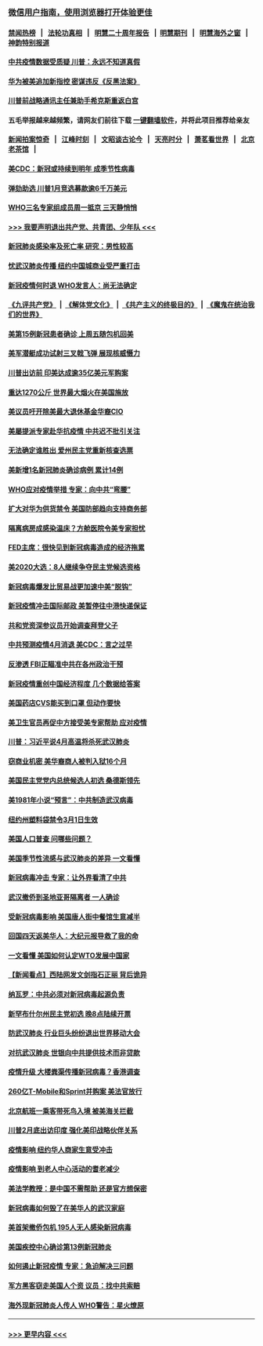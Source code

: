### [微信用户指南，使用浏览器打开体验更佳](https://github.com/gfw-breaker/banned-news1/blob/master/indexes/wechat-guide.md?t=0)
#### [禁闻热榜](热点新闻.md?t=0)  &nbsp;&nbsp;|&nbsp;&nbsp; [法轮功真相](https://github.com/gfw-breaker/truth/blob/master/README.md?t=0) &nbsp;&nbsp;|&nbsp;&nbsp; [明慧二十周年报告](https://github.com/gfw-breaker/mh-reports/blob/master/README.md?t=0) &nbsp;&nbsp;|&nbsp;&nbsp;[明慧期刊](https://github.com/gfw-breaker/mh-qikan) &nbsp;&nbsp;|&nbsp;&nbsp; [明慧海外之窗](https://github.com/gfw-breaker/mh-news/blob/master/README.md?t=0) &nbsp;&nbsp;|&nbsp;&nbsp; [神韵特别报道](https://github.com/gfw-breaker/mh-news/blob/master/shenyun.md?t=0)
#### [中共疫情数据受质疑 川普：永远不知道真假](../pages/nsc412/n11867195.md?t=02140755) 
#### [华为被美追加新指控 密谋违反《反黑法案》](../pages/nsc412/n11867191.md?t=02140755) 
#### [川普前战略通讯主任兼助手希克斯重返白宫](../pages/nsc412/n11867104.md?t=02140755) 
#### 五毛举报越来越频繁，请网友们前往下载 [一键翻墙软件](https://github.com/gfw-breaker/ssr-accounts)，并将此项目推荐给亲友
#### [新闻拍案惊奇](https://github.com/gfw-breaker/banned-news1/blob/master/pages/link4.md) &nbsp;&nbsp;|&nbsp;&nbsp; [江峰时刻](https://github.com/gfw-breaker/banned-news1/blob/master/pages/link4.md) &nbsp;&nbsp;|&nbsp;&nbsp; [文昭谈古论今](https://github.com/gfw-breaker/banned-news1/blob/master/pages/link4.md) &nbsp;&nbsp;|&nbsp;&nbsp; [天亮时分](https://github.com/gfw-breaker/banned-news1/blob/master/pages/link4.md) &nbsp;&nbsp;|&nbsp;&nbsp; [萧茗看世界](https://github.com/gfw-breaker/banned-news1/blob/master/pages/link4.md) &nbsp;&nbsp;|&nbsp;&nbsp; [北京老茶馆](https://github.com/gfw-breaker/banned-news1/blob/master/pages/link4.md) &nbsp;&nbsp;|&nbsp;&nbsp; 
#### [美CDC：新冠或持续到明年 成季节性病毒](../pages/nsc412/n11867279.md?t=02140755) 
#### [弹劾助选 川普1月竞选募款逾6千万美元](../pages/nsc412/n11866950.md?t=02140755) 
#### [WHO三名专家组成员周一抵京 三天静悄悄](../pages/nsc412/n11866947.md?t=02140755) 
#### [>>> 我要声明退出共产党、共青团、少年队 <<<](https://github.com/begood0513/goodnews/blob/master/quit/letter.md) 
#### [新冠肺炎感染率及死亡率 研究：男性较高](../pages/nsc412/n11866956.md?t=02140755) 
#### [忧武汉肺炎传播 纽约中国城商业受严重打击](../pages/nsc412/n11866902.md?t=02140755) 
#### [新冠疫情何时退 WHO发言人：尚无法确定](../pages/nsc412/n11866864.md?t=02140755) 
#### [《九评共产党》](https://github.com/begood0513/9ping.md/blob/master/README.md) &nbsp;|&nbsp; [《解体党文化》](../../../../jtdwh.md/blob/master/README.md)  &nbsp;|&nbsp; [《共产主义的终极目的》](../../../../gczydzjmd.md/blob/master/README.md) &nbsp;|&nbsp; [《魔鬼在统治我们的世界》](../../../../mgztzwmdsj.md/blob/master/README.md) 
#### [美第15例新冠患者确诊 上周五随包机回美](../pages/nsc412/n11866852.md?t=02140755) 
#### [美军潜艇成功试射三叉戟飞弹 展现核威慑力](../pages/nsc412/n11866046.md?t=02140755) 
#### [川普出访前 印美达成逾35亿美元军购案](../pages/nsc412/n11865444.md?t=02140755) 
#### [重达1270公斤 世界最大烟火在美国施放](../pages/nsc412/n11865198.md?t=02140755) 
#### [美议员吁开除美最大退休基金华裔CIO](../pages/nsc412/n11865230.md?t=02140755) 
#### [美屡提派专家赴华抗疫情 中共迟不批引关注](../pages/nsc412/n11864719.md?t=02140755) 
#### [无法确定谁胜出 爱州民主党重新核查选票](../pages/nsc412/n11864830.md?t=02140755) 
#### [美新增1名新冠肺炎确诊病例 累计14例](../pages/nsc412/n11864893.md?t=02140755) 
#### [WHO应对疫情举措 专家：向中共“弯腰”](../pages/nsc412/n11864727.md?t=02140755) 
#### [扩大对华为供货禁令 美国防部趋向支持商务部](../pages/nsc412/n11864773.md?t=02140755) 
#### [隔离病房成感染温床？方舱医院令美专家担忧](../pages/nsc412/n11864575.md?t=02140755) 
#### [FED主席：很快见到新冠病毒造成的经济拖累](../pages/nsc412/n11864507.md?t=02140755) 
#### [美2020大选：8人继续争夺民主党候选资格](../pages/nsc412/n11864327.md?t=02140755) 
#### [新冠病毒爆发比贸易战更加速中美“脱钩”](../pages/nsc412/n11864470.md?t=02140755) 
#### [新冠疫情冲击国际邮政 美暂停往中港快递保证](../pages/nsc412/n11864207.md?t=02140755) 
#### [共和党资深参议员开始调查拜登父子](../pages/nsc412/n11863984.md?t=02140755) 
#### [中共预测疫情4月消退 美CDC：言之过早](../pages/nsc412/n11864310.md?t=02140755) 
#### [反渗透 FBI正瞄准中共在各州政治干预](../pages/nsc412/n11864300.md?t=02140755) 
#### [新冠疫情重创中国经济程度 几个数据给答案](../pages/nsc412/n11864203.md?t=02140755) 
#### [美国药店CVS能买到口罩 但动作要快](../pages/nsc412/n11862438.md?t=02140755) 
#### [美卫生官员再促中方接受美专家帮助 应对疫情](../pages/nsc412/n11864043.md?t=02140755) 
#### [川普：习近平说4月高温将杀死武汉肺炎](../pages/nsc412/n11860814.md?t=02140755) 
#### [窃商业机密 美华裔商人被判入狱16个月](../pages/nsc412/n11863911.md?t=02140755) 
#### [美国民主党党内总统候选人初选 桑德斯领先](../pages/nsc412/n11863475.md?t=02140755) 
#### [美1981年小说“预言”：中共制造武汉病毒](../pages/nsc412/n11863306.md?t=02140755) 
#### [纽约州塑料袋禁令3月1日生效](../pages/nsc412/n11862832.md?t=02140755) 
#### [美国人口普查  问哪些问题？](../pages/nsc412/n11862808.md?t=02140755) 
#### [美国季节性流感与武汉肺炎的差异 一文看懂](../pages/nsc412/n11862428.md?t=02140755) 
#### [新冠病毒冲击 专家：让外界看清了中共](../pages/nsc412/n11862280.md?t=02140755) 
#### [武汉撤侨到圣地亚哥隔离者 一人确诊](../pages/nsc412/n11862460.md?t=02140755) 
#### [受新冠病毒影响 美国唐人街中餐馆生意减半](../pages/nsc412/n11861940.md?t=02140755) 
#### [回国四天返美华人：大纪元报导救了我的命](../pages/nsc412/n11862181.md?t=02140755) 
#### [一文看懂 美国如何认定WTO发展中国家](../pages/nsc412/n11862051.md?t=02140755) 
#### [【新闻看点】西陆网发文剑指石正丽 背后诡异](../pages/nsc412/n11861792.md?t=02140755) 
#### [纳瓦罗：中共必须对新冠病毒起源负责](../pages/nsc412/n11861810.md?t=02140755) 
#### [新罕布什尔州民主党初选 晚8点陆续开票](../pages/nsc412/n11861872.md?t=02140755) 
#### [防武汉肺炎 行业巨头纷纷退出世界移动大会](../pages/nsc412/n11861795.md?t=02140755) 
#### [对抗武汉肺炎 世银向中共提供技术而非贷款](../pages/nsc412/n11861652.md?t=02140755) 
#### [疫情升级 大楼粪渠传播新冠病毒？香港调查](../pages/nsc412/n11861556.md?t=02140755) 
#### [260亿T-Mobile和Sprint并购案 美法官放行](../pages/nsc412/n11861511.md?t=02140755) 
#### [北京航班一乘客带死鸟入境 被美海关拦截](../pages/nsc412/n11861317.md?t=02140755) 
#### [川普2月底出访印度 强化美印战略伙伴关系](../pages/nsc412/n11860557.md?t=02140755) 
#### [疫情影响  纽约华人商家生意受冲击](../pages/nsc412/n11860284.md?t=02140755) 
#### [疫情影响  到老人中心活动的耆老减少](../pages/nsc412/n11860199.md?t=02140755) 
#### [美法学教授：是中国不需帮助 还是官方想保密](../pages/nsc412/n11859492.md?t=02140755) 
#### [新冠病毒如何毁了在美华人的武汉家庭](../pages/nsc412/n11859524.md?t=02140755) 
#### [美首架撤侨包机 195人无人感染新冠病毒](../pages/nsc412/n11859908.md?t=02140755) 
#### [美国疾控中心确诊第13例新冠肺炎](../pages/nsc412/n11859966.md?t=02140755) 
#### [如何遏止新冠疫情 专家：急迫解决三问题](../pages/nsc412/n11859685.md?t=02140755) 
#### [军方黑客窃走美国人个资 议员：找中共索赔](../pages/nsc412/n11859371.md?t=02140755) 
#### [海外现新冠肺炎人传人 WHO警告：星火燎原](../pages/nsc412/n11859252.md?t=02140755) 

----
#### [ >>> 更早内容 <<< ](../indexes/nsc412-earlier.md)

